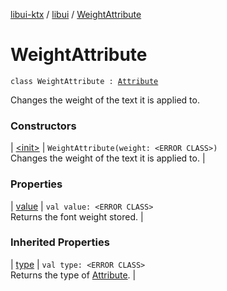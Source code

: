 [libui-ktx](../../index.md) / [libui](../index.md) / [WeightAttribute](./index.md)

# WeightAttribute

`class WeightAttribute : `[`Attribute`](../-attribute/index.md)

Changes the weight of the text it is applied to.

### Constructors

| [&lt;init&gt;](-init-.md) | `WeightAttribute(weight: <ERROR CLASS>)`<br>Changes the weight of the text it is applied to. |

### Properties

| [value](value.md) | `val value: <ERROR CLASS>`<br>Returns the font weight stored. |

### Inherited Properties

| [type](../-attribute/type.md) | `val type: <ERROR CLASS>`<br>Returns the type of [Attribute](../-attribute/index.md). |

